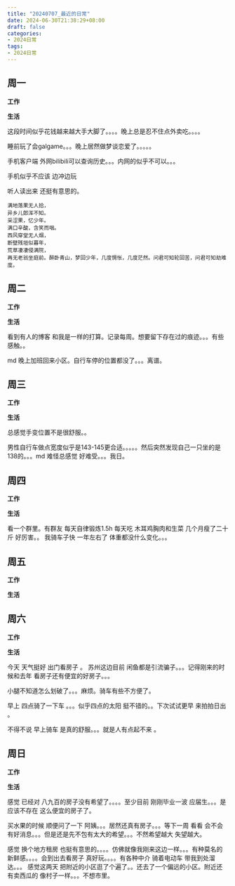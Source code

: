 ```yaml
---
title: "20240707_最近的日常"
date: 2024-06-30T21:38:29+08:00
draft: false
categories:
- 2024日常
tags:
- 2024日常
---
```



## 周一

**工作**



**生活**

这段时间似乎花钱越来越大手大脚了。。。。晚上总是忍不住点外卖吃。。。。

睡前玩了会galgame。。。晚上居然做梦谈恋爱了。。。。。

手机客户端 外网bilibili可以查询历史。。。内网的似乎不可以。。。

手机似乎不应该 边冲边玩

听人读出来 还挺有意思的。
```
满地落果无人拾，  
异乡儿郎浑不知。  
采涩果，忆少年。  
满口辛酸，含笑而咽。  
西风穿堂无人烟，  
断壁残垣似暮年，  
荒草凄凄侵满院，  
再无老翁坐庭前。醉卧青山，梦回少年，几度惆怅，几度茫然。问君可知轮回苦，问君可知劫难度。

```
## 周二

**工作**



**生活**

看到有人的博客 和我是一样的打算。记录每周。想要留下存在过的痕迹。。。有些感触。。

md  晚上加班回来小区。自行车停的位置都没了。。。离谱。
## 周三


**工作**



**生活**

总感觉手变位置不是很舒服。。

男性自行车做点宽度似乎是143-145更合适。。。。。然后突然发现自己一只坐的是138的。。。md  难怪总感觉 好难受。。。我日。

## 周四


**工作**



**生活**

看一个群里。有群友 每天自律锻炼1.5h  每天吃 木耳鸡胸肉和生菜  几个月瘦了二十斤 好厉害。。 我骑车子快 一年左右了 体重都没什么变化。。。
## 周五


**工作**



**生活**


## 周六


**工作**



**生活**

今天 天气挺好 出门看房子 。 苏州这边目前 闲鱼都是引流骗子。。。记得刚来的时候和去年 看房子还有便宜的好房子。。。

小腿不知道怎么划破了。。。麻烦。骑车有些不方便了。

早上 四点骑了一下车 。。。似乎四点的太阳 挺不错的。。下次试试更早 来拍拍日出 。

不得不说 早上骑车 是真的舒服。。。就是人有点起不来 。

## 周日


**工作**



**生活**

感觉 已经对 八九百的房子没有希望了。。。。至少目前 刚刚毕业一波 应届生。。。是应该不存在 这么便宜的房子了。

买水果的时候 顺便问了一下 阿姨。。。居然还真有房子。。。等下一周 看看 会不会有好消息。。。但是还是先不包有太大的希望。。。不然希望越大 失望越大。

感觉 换个地方租房 也挺有意思的。。。。仿佛就像我刚来这边一样。。。有种莫名的 新鲜感。。。。会到出去看房子 真好玩。。。。有各种中介 骑着电动车 带我到处溜达。。。 感觉这两天 把附近的小区逛了个遍了。。还去了一个偏远的小区。附近还有卖西瓜的  像村子一样。。。不想市里。



